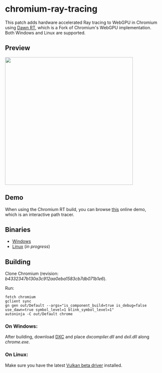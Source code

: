 # chromium-ray-tracing

This patch adds hardware accelerated Ray tracing to WebGPU in Chromium using [Dawn RT](https://github.com/maierfelix/dawn-ray-tracing), which is a Fork of Chromium's WebGPU implementation. Both Windows and Linux are supported.

## Preview

<a href="https://www.youtube.com/watch?v=4ZC0iDxlDV8"><img src="https://i.imgur.com/nyagWiM.png" width="420"/></a>

## Demo

When using the Chromium RT build, you can browse [this](https://maierfelix.github.io/chromium-ray-tracing-demo/) online demo, which is an interactive path tracer.

## Binaries
 - [Windows](https://github.com/maierfelix/chromium-ray-tracing/releases/download/0.0.1/Chromium-RT-win64.zip)
 - [Linux](#) (*in progress*)

## Building

Clone Chromium (revision: *b4332347b130a3c912aa0eba1583cb7db071b1e6*).<br/>

Run:
````
fetch chromium
gclient sync
gn gen out/Default --args="is_component_build=true is_debug=false use_dawn=true symbol_level=1 blink_symbol_level=1"
autoninja -C out/Default chrome
````

### On Windows:
After building, download [DXC](https://github.com/microsoft/DirectXShaderCompiler/releases) and place *dxcompiler.dll* and *dxil.dll* along *chrome.exe*.<br/>

### On Linux:
Make sure you have the latest [Vulkan beta driver](https://developer.nvidia.com/vulkan-driver) installed.

